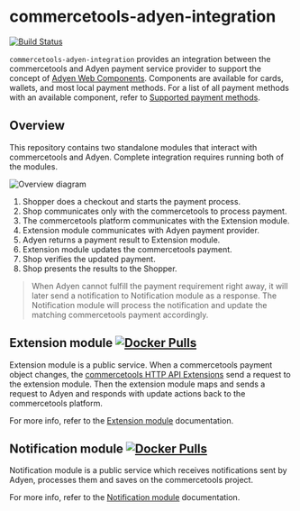 # commercetools-adyen-integration
[![Build Status](https://travis-ci.org/commercetools/commercetools-adyen-integration.svg?branch=master)](https://travis-ci.org/commercetools/commercetools-adyen-integration)

`commercetools-adyen-integration` provides an integration between the commercetools and Adyen payment service provider to support the concept of [Adyen Web Components](https://docs.adyen.com/checkout/components-web).
Components are available for cards, wallets, and most local payment methods. For a list of all payment methods with an available component, refer to [Supported payment methods](https://docs.adyen.com/checkout/supported-payment-methods).

## Overview
This repository contains two standalone modules that interact with commercetools and Adyen.
Complete integration requires running both of the modules.

![Overview diagram](https://user-images.githubusercontent.com/3469524/86220256-9f8ab900-bb83-11ea-963a-243e9992283f.jpg)
1. Shopper does a checkout and starts the payment process.
2. Shop communicates only with the commercetools to process payment.
3. The commercetools platform communicates with the Extension module.
4. Extension module communicates with Adyen payment provider.
5. Adyen returns a payment result to Extension module.
6. Extension module updates the commercetools payment.
7. Shop verifies the updated payment.
8. Shop presents the results to the Shopper.

> When Adyen cannot fulfill the payment requirement right away, it will later send a notification to Notification module as a response.
The Notification module will process the notification and update the matching commercetools payment accordingly.    

## Extension module [![Docker Pulls](https://img.shields.io/docker/pulls/commercetools/commercetools-adyen-integration-extension)](https://hub.docker.com/r/commercetools/commercetools-adyen-integration-extension)

Extension module is a public service. When a commercetools payment object changes, the [commercetools HTTP API Extensions](https://docs.commercetools.com/http-api-projects-api-extensions) send a request to the extension module.
Then the extension module maps and sends a request to Adyen and responds with update actions back to the commercetools platform.

For more info, refer to the [Extension module](./extension/README.md) documentation.

## Notification module [![Docker Pulls](https://img.shields.io/docker/pulls/commercetools/commercetools-adyen-integration-notification)](https://hub.docker.com/r/commercetools/commercetools-adyen-integration-notification)

Notification module is a public service which receives notifications sent by Adyen,
processes them and saves on the commercetools project.

For more info, refer to the [Notification module](./notification/README.md) documentation.
